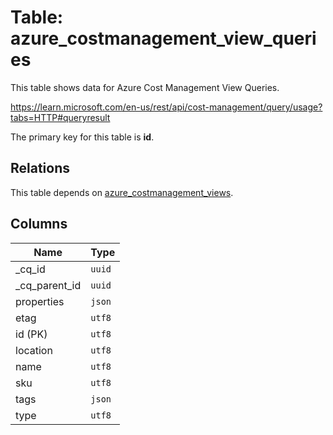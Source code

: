 # Table: azure_costmanagement_view_queries

This table shows data for Azure Cost Management View Queries.

https://learn.microsoft.com/en-us/rest/api/cost-management/query/usage?tabs=HTTP#queryresult

The primary key for this table is **id**.

## Relations

This table depends on [azure_costmanagement_views](azure_costmanagement_views.md).

## Columns

| Name          | Type          |
| ------------- | ------------- |
|_cq_id|`uuid`|
|_cq_parent_id|`uuid`|
|properties|`json`|
|etag|`utf8`|
|id (PK)|`utf8`|
|location|`utf8`|
|name|`utf8`|
|sku|`utf8`|
|tags|`json`|
|type|`utf8`|